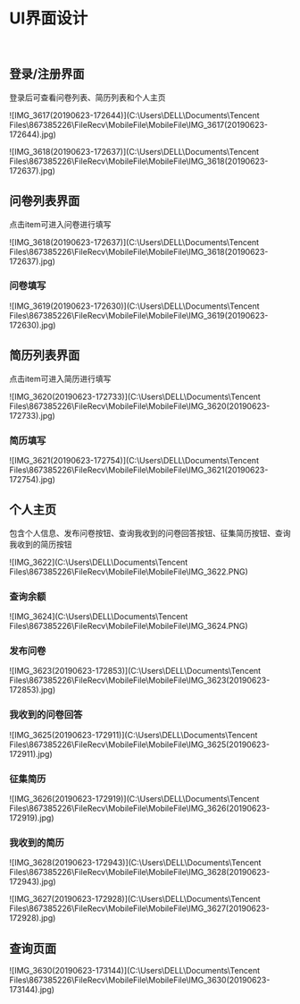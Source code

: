 # UI界面设计

&nbsp;&nbsp; 

## 登录/注册界面

登录后可查看问卷列表、简历列表和个人主页

![IMG_3617(20190623-172644)](C:\Users\DELL\Documents\Tencent Files\867385226\FileRecv\MobileFile\MobileFile\IMG_3617(20190623-172644).jpg)

![IMG_3618(20190623-172637)](C:\Users\DELL\Documents\Tencent Files\867385226\FileRecv\MobileFile\MobileFile\IMG_3618(20190623-172637).jpg)

## 问卷列表界面

点击item可进入问卷进行填写

![IMG_3618(20190623-172637)](C:\Users\DELL\Documents\Tencent Files\867385226\FileRecv\MobileFile\MobileFile\IMG_3618(20190623-172637).jpg)

### 问卷填写

![IMG_3619(20190623-172630)](C:\Users\DELL\Documents\Tencent Files\867385226\FileRecv\MobileFile\MobileFile\IMG_3619(20190623-172630).jpg)

## 简历列表界面

点击item可进入简历进行填写

![IMG_3620(20190623-172733)](C:\Users\DELL\Documents\Tencent Files\867385226\FileRecv\MobileFile\MobileFile\IMG_3620(20190623-172733).jpg)

### 简历填写

![IMG_3621(20190623-172754)](C:\Users\DELL\Documents\Tencent Files\867385226\FileRecv\MobileFile\MobileFile\IMG_3621(20190623-172754).jpg)

## 个人主页

包含个人信息、发布问卷按钮、查询我收到的问卷回答按钮、征集简历按钮、查询我收到的简历按钮

![IMG_3622](C:\Users\DELL\Documents\Tencent Files\867385226\FileRecv\MobileFile\MobileFile\IMG_3622.PNG)

### 查询余额

![IMG_3624](C:\Users\DELL\Documents\Tencent Files\867385226\FileRecv\MobileFile\MobileFile\IMG_3624.PNG)

### 发布问卷

![IMG_3623(20190623-172853)](C:\Users\DELL\Documents\Tencent Files\867385226\FileRecv\MobileFile\MobileFile\IMG_3623(20190623-172853).jpg)

### 我收到的问卷回答

![IMG_3625(20190623-172911)](C:\Users\DELL\Documents\Tencent Files\867385226\FileRecv\MobileFile\MobileFile\IMG_3625(20190623-172911).jpg)

### 征集简历

![IMG_3626(20190623-172919)](C:\Users\DELL\Documents\Tencent Files\867385226\FileRecv\MobileFile\MobileFile\IMG_3626(20190623-172919).jpg)

### 我收到的简历

![IMG_3628(20190623-172943)](C:\Users\DELL\Documents\Tencent Files\867385226\FileRecv\MobileFile\MobileFile\IMG_3628(20190623-172943).jpg)

![IMG_3627(20190623-172928)](C:\Users\DELL\Documents\Tencent Files\867385226\FileRecv\MobileFile\MobileFile\IMG_3627(20190623-172928).jpg)

## 查询页面

![IMG_3630(20190623-173144)](C:\Users\DELL\Documents\Tencent Files\867385226\FileRecv\MobileFile\MobileFile\IMG_3630(20190623-173144).jpg)
